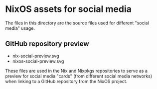 NixOS assets for social media
=============================

The files in this directory are the source files used for different
"social media" usage.


GitHub repository preview
-------------------------

 - nix-social-preview.svg
 - nixos-social-preview.svg

These files are used in the Nix and Nixpkgs repositories to serve as a
preview for social media "cards" (from different social media networks) when
linking to a GitHub repository from the NixOS project.
